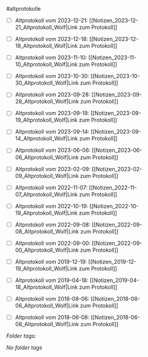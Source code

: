 #altprotokolle
- [ ] Altprotokoll vom 2023-12-21: [[Notizen_2023-12-21_Altprotokoll_Wolf|Link zum Protokoll]]
- [ ] Altprotokoll vom 2023-12-18: [[Notizen_2023-12-18_Altprotokoll_Wolf|Link zum Protokoll]]
- [ ] Altprotokoll vom 2023-11-10: [[Notizen_2023-11-10_Altprotokoll_Wolf|Link zum Protokoll]]
- [ ] Altprotokoll vom 2023-10-30: [[Notizen_2023-10-30_Altprotokoll_Wolf|Link zum Protokoll]]
- [ ] Altprotokoll vom 2023-09-28: [[Notizen_2023-09-28_Altprotokoll_Wolf|Link zum Protokoll]]
- [ ] Altprotokoll vom 2023-09-19: [[Notizen_2023-09-19_Altprotokoll_Wolf|Link zum Protokoll]]
- [ ] Altprotokoll vom 2023-09-14: [[Notizen_2023-09-14_Altprotokoll_Wolf|Link zum Protokoll]]
- [ ] Altprotokoll vom 2023-06-06: [[Notizen_2023-06-06_Altprotokoll_Wolf|Link zum Protokoll]]
- [ ] Altprotokoll vom 2023-02-09: [[Notizen_2023-02-09_Altprotokoll_Wolf|Link zum Protokoll]]
- [ ] Altprotokoll vom 2022-11-07: [[Notizen_2022-11-07_Altprotokoll_Wolf|Link zum Protokoll]]
- [ ] Altprotokoll vom 2022-10-19: [[Notizen_2022-10-19_Altprotokoll_Wolf|Link zum Protokoll]]
- [ ] Altprotokoll vom 2022-09-08: [[Notizen_2022-09-08_Altprotokoll_Wolf|Link zum Protokoll]]
- [ ] Altprotokoll vom 2022-09-00: [[Notizen_2022-09-00_Altprotokoll_Wolf|Link zum Protokoll]]
- [ ] Altprotokoll vom 2019-12-19: [[Notizen_2019-12-19_Altprotokoll_Wolf|Link zum Protokoll]]
- [ ] Altprotokoll vom 2019-04-18: [[Notizen_2019-04-18_Altprotokoll_Wolf|Link zum Protokoll]]
- [ ] Altprotokoll vom 2018-08-06: [[Notizen_2018-08-06_Altprotokoll_Wolf|Link zum Protokoll]]
- [ ] Altprotokoll vom 2018-06-08: [[Notizen_2018-06-08_Altprotokoll_Wolf|Link zum Protokoll]]



 *Folder tags:*

*No folder tags*